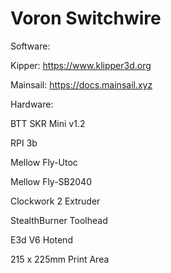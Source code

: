 # Voron Switchwire

Software:

Kipper: https://www.klipper3d.org 

Mainsail: https://docs.mainsail.xyz

Hardware:

BTT SKR Mini v1.2

RPI 3b

Mellow Fly-Utoc

Mellow Fly-SB2040

Clockwork 2 Extruder

StealthBurner Toolhead

E3d V6 Hotend



215 x 225mm Print Area
